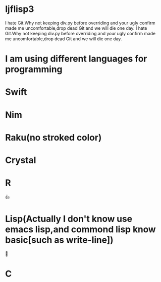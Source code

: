 # ljflisp3
I hate Git.Why not keeping div.py before overriding and your ugly confirm made me uncomfortable,drop dead Git and we will die one day.
I hate Git.Why not keeping div.py before overriding and your ugly confirm made me uncomfortable,drop dead Git and we will die one day.
# I am using different languages for programming
# Swift
# Nim
# Raku(no stroked color)
# Crystal
# R
:+1:
# Lisp(Actually I don't know use emacs lisp,and commond lisp know basic[such as write-line])
:100:
# C
